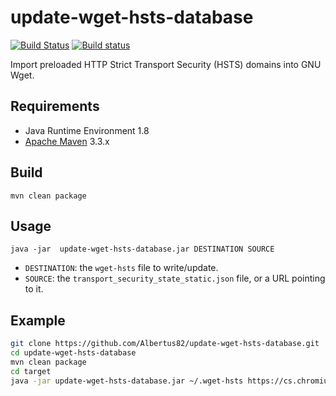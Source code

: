 # update-wget-hsts-database

[![Build Status](https://travis-ci.org/Albertus82/update-wget-hsts-database.svg?branch=master)](https://travis-ci.org/Albertus82/update-wget-hsts-database)
[![Build status](https://ci.appveyor.com/api/projects/status/github/Albertus82/update-wget-hsts-database?branch=master&svg=true)](https://ci.appveyor.com/project/Albertus82/update-wget-hsts-database)


[]()

Import preloaded HTTP Strict Transport Security (HSTS) domains into GNU Wget.

## Requirements

* Java Runtime Environment 1.8
* [Apache Maven](https://maven.apache.org) 3.3.x

## Build

`mvn clean package`

## Usage

`java -jar  update-wget-hsts-database.jar DESTINATION SOURCE`

* `DESTINATION`: the `wget-hsts` file to write/update.
* `SOURCE`: the `transport_security_state_static.json` file, or a URL pointing to it.

## Example
```sh
git clone https://github.com/Albertus82/update-wget-hsts-database.git
cd update-wget-hsts-database
mvn clean package
cd target
java -jar update-wget-hsts-database.jar ~/.wget-hsts https://cs.chromium.org/codesearch/f/chromium/src/net/http/transport_security_state_static.json
```
